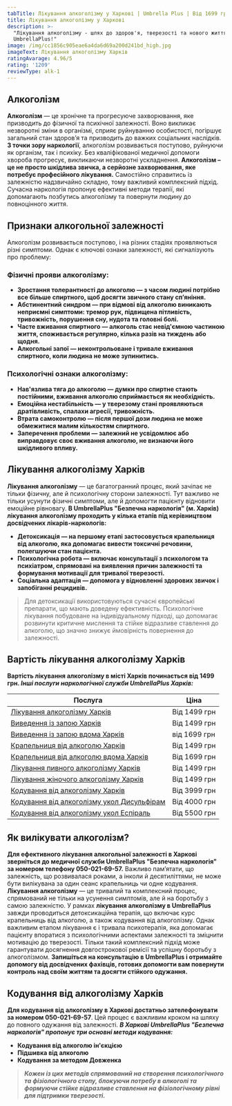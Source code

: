 ```yaml
---
tabTitle: Лікування алкоголізму у Харкові | Umbrella Plus | Від 1699 грн
title: Лікування алкоголізму у Харкові
description: >-
  "Лікування алкоголізму - шлях до здоров'я, тверезості та нового життя з
  UmbrellaPlus!"
image: /img/cc1856c905eae6a4da6d69a200d241bd_high.jpg
imageText: Лікування алкоголізму Харків
ratingAvarage: 4.96/5
rating: '1209'
reviewType: alk-1
---
```


## Алкоголізм

**Алкоголізм** — це хронічне та прогресуюче захворювання, яке призводить до фізичної та психічної залежності. Воно викликає незворотні зміни в організмі, сприяє руйнуванню особистості, погіршує загальний стан здоров’я та призводить до важких соціальних наслідків. **З точки зору наркології**, алкоголізм розвивається поступово, руйнуючи як організм, так і психіку. Без кваліфікованої медичної допомоги хвороба прогресує, викликаючи незворотні ускладнення. **Алкоголізм –** **це не просто шкідлива звичка, а серйозне захворювання, яке потребує професійного лікування.** Самостійно справитись із залежністю надзвичайно складно, тому важливий комплексний підхід. Сучасна наркологія пропонує ефективні методи терапії, які допомагають позбутись алкоголізму та повернути людину до повноцінного життя.

## Признаки алкогольної залежності

Алкоголізм розвивається поступово, і на різних стадіях проявляються різні симптоми. Однак є ключові ознаки залежності, які сигналізують про проблему:

### Фізичні прояви алкоголізму:

* **Зростання толерантності до алкоголю — з часом людині потрібно все більше спиртного, щоб досягти звичного стану сп’яніння.**
* **Абстинентний синдром — при відмові від алкоголю виникають неприємні симптоми: тремор рук, підвищена пітливість, тривожність, порушення сну, нудота та головні болі.**
* **Часте вживання спиртного — алкоголь стає невід'ємною частиною життя, споживається регулярно, кілька разів на тиждень або щодня.**
* **Алкогольні запої — неконтрольоване і тривале вживання спиртного, коли людина не може зупинитись.**

### Психологічні ознаки алкоголізму:

* **Нав'язлива тяга до алкоголю — думки про спиртне стають постійними, вживання алкоголю сприймається як необхідність.**
* **Емоційна нестабільність — у тверезому стані проявляються дратівливість, спалахи агресії, тривожність.**
* **Втрата самоконтролю — після першої дози людина не може обмежитися малим кількостям спиртного.**
* **Заперечення проблеми — залежний не усвідомлює або виправдовує своє вживання алкоголю, не визнаючи його шкідливого впливу.**

## Лікування алкоголізму Харків

**Лікування алкоголізму** — це багатогранний процес, який зачіпає не тільки фізичну, але й психологічну сторони залежності. Тут важливо не тільки усунути фізичні симптоми, але й допомогти пацієнту відновити емоційне рівновагу. **В UmbrellaPlus "Безпечна наркологія" (м. Харків) лікування алкоголізму проходить у кілька етапів під керівництвом досвідчених лікарів-наркологів:**

* **Детоксикація — на першому етапі застосовується крапельниця від алкоголю, яка допомагає вивести токсичні речовини, полегшуючи стан пацієнта.**
* **Психологічна робота — включає консультації з психологом та психіатром, спрямовані на виявлення причин залежності та формування мотивації для тривалої тверезості.**
* **Соціальна адаптація — допомога у відновленні здорових звичок і запобіганні рецидивів.**

> Для детоксикації використовуються сучасні європейські препарати, що мають доведену ефективність. Психологічне лікування побудоване на індивідуальному підході, що допомагає розвинути критичне мислення та стійке відразливе ставлення до алкоголю, що значно знижує ймовірність повернення до залежності.

## Вартість лікування алкоголізму Харків

**Вартість лікування алкоголізму в місті Харків починається від 1499 грн. *Інші послуги наркологічної служби UmbrellaPlus Харків:***

| Послуга                                                                                                                             | Ціна         |
| ----------------------------------------------------------------------------------------------------------------------------------- | ------------ |
| [Лікування алкоголізму Харків](https://umbrella-plus.com.ua/uk/kharkiv/lechenie-alkogolizma-kharkiv-ua/)                            | Від 1499 грн |
| [Виведення із запою Харків](https://umbrella-plus.com.ua/uk/kharkiv/vivod-iz-zapoia-kharkiv-ua/)                                    | Від 1499 грн |
| [Виведення із запою вдома Харків](https://umbrella-plus.com.ua/uk/kharkiv/vivod-iz-zapoia-na-domy-kharkiv-ua/)                      | від 1699 грн |
| [Крапельниця від алкоголю Харків](https://umbrella-plus.com.ua/uk/kharkiv/kapelnica_ot_alkogola_kharkiv-ua/)                        | Від 1499 грн |
| [Крапельниця від алкоголю вдома Харків](https://umbrella-plus.com.ua/uk/kharkiv/kapelnica_ot_alkogola_na_domy_kharkiv_ua/)          | Від 1699 грн |
| [Лікування пивного алкоголізму Харків](https://umbrella-plus.com.ua/uk/kharkiv/lechenie-pivnogo-alkogolizma-kharkiv-ua/)            | Від 1499 грн |
| [Лікування жіночого алкоголізму Харків](https://umbrella-plus.com.ua/uk/kharkiv/lechenie-jenskogo-alkogolizma-kharkiv-ua/)          | Від 1499 грн |
| [Кодування від алкоголізму Харків](https://umbrella-plus.com.ua/uk/kharkiv/kodirovka-ot-alkogolia-kharkiv-ua/)                      | Від 3999 грн |
| [Кодування від алкоголізму укол Дисульфірам](https://umbrella-plus.com.ua/uk/kharkiv/kodirovka-ot-alkogolia-disulfiram-kharkiv-ua/) | Від 4000 грн |
| [Кодування від алкоголізму укол Еспіраль](https://umbrella-plus.com.ua/uk/kharkiv/kodirovka-ot-alkogolizma-espiarl-kharkiv-ua/)     | Від 5500 грн |

## Як вилікувати алкоголізм?

**Для ефективного лікування алкогольної залежності в Харкові зверніться до медичної служби UmbrellaPlus "Безпечна наркологія" за номером телефону 050-021-69-57.** Важливо пам’ятати, що залежність, що розвивалася роками, а інколи й десятиліттями, не може бути вилікувана за один сеанс крапельниць чи одне кодування. **Лікування алкоголізму** — це тривалий та комплексний процес, спрямований не тільки на усунення симптомів, але й на боротьбу з самою залежністю. У рамках **лікування алкоголізму в UmbrellaPlus** завжди проводиться детоксикаційна терапія, що включає курс крапельниць від алкоголю, а також кодування від алкоголізму. Однак важливим етапом лікування є і тривала психотерапія, яка допомагає пацієнту впоратися з психологічними аспектами залежності та зміцнити мотивацію до тверезості. Тільки такий комплексний підхід може гарантувати досягнення довгострокової ремісії та успішну боротьбу з алкоголізмом. **Запишіться на консультацію в UmbrellaPlus і отримайте допомогу від досвідчених фахівців, готових допомогти вам повернути контроль над своїм життям та досягти стійкого одужання.**

## Кодування від алкоголізму Харків

**Для кодування від алкоголізму в Харкові достатньо зателефонувати за номером 050-021-69-57**. Цей процес є важливим кроком на шляху до повного одужання від залежності. ***В Харкові UmbrellaPlus "Безпечна наркологія" пропонує три основні методи кодування:***

* **Кодування від алкоголю ін'єкцією**
* **Підшивка від алкоголю**
* **Кодування за методом Довженка**

> ***Кожен із цих методів спрямований на створення психологічного та фізіологічного стопу, блокуючи потребу в алкоголі та формуючи стійке відразливе ставлення на фізіологічному рівні для підтримки тверезості.***
